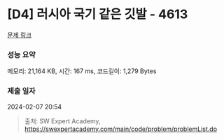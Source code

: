 # [D4] 러시아 국기 같은 깃발 - 4613 

[문제 링크](https://swexpertacademy.com/main/code/problem/problemDetail.do?contestProbId=AWQl9TIK8qoDFAXj) 

### 성능 요약

메모리: 21,164 KB, 시간: 167 ms, 코드길이: 1,279 Bytes

### 제출 일자

2024-02-07 20:54



> 출처: SW Expert Academy, https://swexpertacademy.com/main/code/problem/problemList.do